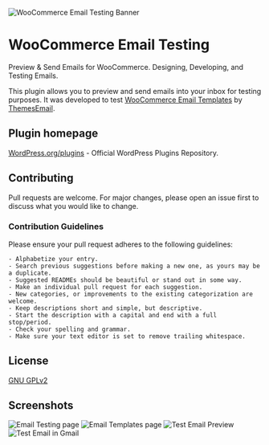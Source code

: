 ![WooCommerce Email Testing Banner](https://s3.amazonaws.com/images.themes.email/wc-email-testing/banner-1544x500.png)


# WooCommerce Email Testing
Preview & Send Emails for WooCommerce. Designing, Developing, and Testing Emails.  

This plugin allows you to preview and send emails into your inbox for testing purposes. It was developed to test [WooCommerce Email Templates](https://themes.email/woocommerce.html) by [ThemesEmail](https://themes.email/).

## Plugin homepage
[WordPress.org/plugins](https://wordpress.org/plugins/woo-email-testing/) - Official WordPress Plugins Repository.

## Contributing
Pull requests are welcome. For major changes, please open an issue first to discuss what you would like to change.

### Contribution Guidelines
Please ensure your pull request adheres to the following guidelines:

    - Alphabetize your entry.
    - Search previous suggestions before making a new one, as yours may be a duplicate.
    - Suggested READMEs should be beautiful or stand out in some way.
    - Make an individual pull request for each suggestion.
    - New categories, or improvements to the existing categorization are welcome.
    - Keep descriptions short and simple, but descriptive.
    - Start the description with a capital and end with a full stop/period.
    - Check your spelling and grammar.
    - Make sure your text editor is set to remove trailing whitespace.

## License
[GNU GPLv2](https://choosealicense.com/licenses/gpl-2.0/)

## Screenshots
![Email Testing page](https://s3.amazonaws.com/images.themes.email/wc-email-testing/screenshot-1.png)
![Email Templates page](https://s3.amazonaws.com/images.themes.email/wc-email-testing/screenshot-2.png)
![Test Email Preview](https://s3.amazonaws.com/images.themes.email/wc-email-testing/screenshot-3.png)
![Test Email in Gmail](https://s3.amazonaws.com/images.themes.email/wc-email-testing/screenshot-4.png)